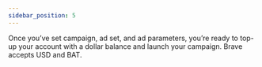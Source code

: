 ```yaml
---
sidebar_position: 5
---
```


Once you’ve set campaign, ad set, and ad parameters, you’re ready to top-up your account with a dollar balance and launch your campaign. Brave accepts USD and BAT. 
